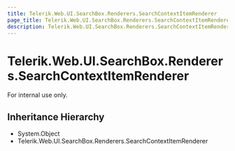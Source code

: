 ```yaml
---
title: Telerik.Web.UI.SearchBox.Renderers.SearchContextItemRenderer
page_title: Telerik.Web.UI.SearchBox.Renderers.SearchContextItemRenderer
description: Telerik.Web.UI.SearchBox.Renderers.SearchContextItemRenderer
---
```


# Telerik.Web.UI.SearchBox.Renderers.SearchContextItemRenderer

For internal use only.

## Inheritance Hierarchy

* System.Object
* Telerik.Web.UI.SearchBox.Renderers.SearchContextItemRenderer

